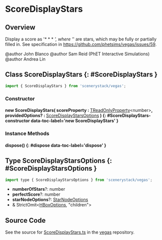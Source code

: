 # ScoreDisplayStars

## Overview

Display a score as '* * * *', where '*' are stars, which may be fully or partially filled in.
See specification in https://github.com/phetsims/vegas/issues/59.

@author John Blanco
@author Sam Reid (PhET Interactive Simulations)
@author Andrea Lin

## Class ScoreDisplayStars {: #ScoreDisplayStars }


```js
import { ScoreDisplayStars } from 'scenerystack/vegas';
```
### Constructor

#### new ScoreDisplayStars( scoreProperty : <span style="font-weight: 400;">[TReadOnlyProperty](../axon/TReadOnlyProperty.md)&lt;<span style="color: hsla(calc(var(--md-hue) + 180deg),80%,40%,1);">number</span>&gt;</span>, providedOptions? : <span style="font-weight: 400;">[ScoreDisplayStarsOptions](../vegas/ScoreDisplayStars.md#ScoreDisplayStarsOptions)</span> ) {: #ScoreDisplayStars-constructor data-toc-label='new ScoreDisplayStars' }

### Instance Methods

#### dispose() {: #dispose data-toc-label='dispose' }



## Type ScoreDisplayStarsOptions {: #ScoreDisplayStarsOptions }


```js
import type { ScoreDisplayStarsOptions } from 'scenerystack/vegas';
```


- **numberOfStars**?: <span style="color: hsla(calc(var(--md-hue) + 180deg),80%,40%,1);">number</span>
- **perfectScore**?: <span style="color: hsla(calc(var(--md-hue) + 180deg),80%,40%,1);">number</span>
- **starNodeOptions**?: [StarNodeOptions](../scenery-phet/StarNode.md#StarNodeOptions)
- &amp; StrictOmit&lt;[HBoxOptions](../scenery/HBox.md#HBoxOptions), "children"&gt;




## Source Code

See the source for [ScoreDisplayStars.ts](https://github.com/phetsims/vegas/blob/main/js/ScoreDisplayStars.ts) in the [vegas](https://github.com/phetsims/vegas) repository.
